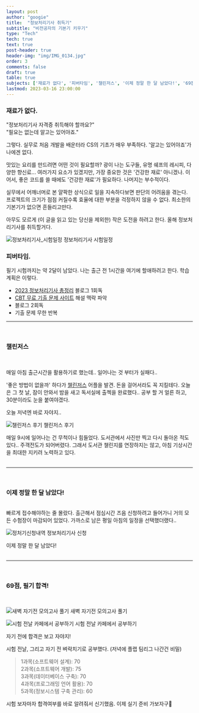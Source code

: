 ```yaml
---
layout: post
author: "googie"
title:  "정보처리기사 취득기"
subtitle: "비전공자의 기본기 키우기"
type: "Tech"
tech: true
text: true
post-header: true
header-img: "img/IMG_0134.jpg"
order: 3
comments: false
draft: true
table: true
subjects: ['재료가 없다', '피버타임', '챌린저스', '이제 정말 한 달 남았다!', '69점, 필기 합격!',]
lastmod: 2023-03-16 23:00:00
---
```


<p>
	<a name="subject1"></a>
</p>

### 재료가 없다.

>
"정보처리기사 자격증 취득해야 할까요?"<br />
"필요는 없는데 알고는 있어야죠."

그렇다. 실무로 처음 개발을 배운터라 CS의 기초가 매우 부족하다.
'알고는 있어야죠'가 나에겐 없다.

맛있는 요리를 만드려면 어떤 것이 필요할까? 광이 나는 도구들, 유명 쉐프의 레시피, 다양한 향신료... 여러가지 요소가 있겠지만, 가장 중요한 것은 '건강한 재료' 아니겠나.
이어서, 좋은 코드를 쓸 때에도 '건강한 재료'가 필요하다. 나머지는 부수적이다.

실무에서 어깨너머로 본 얄팍한 상식으로 일을 지속하다보면 판단의 어려움을 겪는다.
프로젝트의 크기가 점점 커질수록 효율에 대한 부분을 걱정하지 않을 수 없다. 최소한의 기본기가 없으면 흔들리고만다.

아무도 모르게 <span class="line-through">(이 글을 읽고 있는 당신을 제외한)</span> 작은 도전을 하려고 한다. 올해 정보처리기사를 취득할거다.

![정보처리기사_시험일정](img/schedule.jpg)
<span class="image_desc">정보처리기사 시험일정</span>


<p>
	<a name="subject2"></a>
</p>

### 피버타임.

필기 시험까지는 약 2달이 남았다. 나는 출근 전 1시간을 여기에 할애하려고 한다.
학습계획은 이렇다.

<ul>
	<li>
		<a href="https://m.blog.naver.com/wook2124/222102990691">2023 정보처리기사 총정리</a> 블로그 1회독
	</li>
	<li>
		<a href="https://www.comcbt.com/">CBT 무료 기출 문제 사이트</a> 해설 맥락 파악
	</li>
	<li>
		블로그 2회독
	</li>
	<li>
		기출 문제 무한 반복
	</li>
</ul>

<p>
	<a name="subject3"></a>
</p>

---
<br />

### 챌린저스

<br />

매일 아침 출근시간을 활용하기로 했는데.. 일어나는 것 부터가 실패다..

'좋은 방법이 없을까' 하다가 [챌린저스](https://chlngers.com/) 어플을 발견. 돈을 걸어서라도 꼭 지킬테다.
오늘은 그 첫 날, 잠이 안와서 밤을 새고 독서실에 출첵을 완료했다.. 공부 할 거 얼른 하고, 30분이라도 눈을 붙여야겠다.

오늘 저녁엔 바로 자야지..



![챌린저스 후기](img/IMG_2261.jpg)
<span class="image_desc">챌린저스 후기</span>

매일 9시에 일어나는 건 무척이나 힘들었다. 도서관에서 사진만 찍고 다시 돌아온 적도 있다..
주객전도가 되어버렸다. 그래서 도서관 챌린지를 연장하지는 않고, 아침 기상시간을 최대한 지키려 노력하고 있다.
<br /><br />

<p>
	<a name="subject4"></a>
</p>

---
<br />

### 이제 정말 한 달 남았다!

<br />
빠르게 접수해야하는 줄 몰랐다. 출근해서 점심시간 즈음 신청하려고 들어가니 거의 모든 수험장이 마감되어 있었다.
가까스로 남은 평일 아침의 일정을 선택했더랬다..

![정처기신청내역](img/apply.png)
<span class="image_desc">정보처리기사 신청</span>

이제 정말 한 달 남았다!
<br /><br />

<p>
	<a name="subject5"></a>
</p>

---
<br />

### 69점, 필기 합격!
<br />

![새벽 자기전 모의고사 풀기](img/IMG_2749.JPG)
<span class="image_desc">새벽 자기전 모의고사 풀기</span>
<br />

![시험 전날 카페에서 공부하기](img/IMG_2752.JPG)
<span class="image_desc">시험 전날 카페에서 공부하기</span>
<br />

자기 전에 합격은 보고 자야지!

시험 전날, 그리고 자기 전 벼락치기로 공부했다. <span class="line-through">(저녁에 플랩 팀리그 나간건 비밀)</span>

>1과목(소프트웨어 설계): 70<br />
2과목(소프트웨어 개발): 75<br />
3과목(데이터베이스 구축): 70<br />
4과목(프로그래밍 언어 활용): 70<br />
5과목(정보시스템 구축 관리): 60

시험 보자마자 합격여부를 바로 알려줘서 신기했음. 이제 실기 준비 가보자구😬